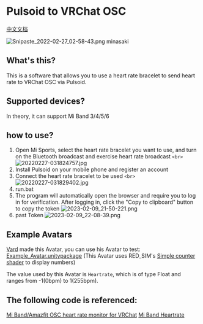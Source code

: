 # Pulsoid to VRChat OSC
[中文文档](README_zh.md)

![Snipaste_2022-02-27_02-58-43.png](https://vip2.loli.io/2022/02/27/L8DqeOMBpbQ7T2A.png)
minasaki

## What's this?

This is a software that allows you to use a heart rate bracelet to send heart rate to VRChat OSC via Pulsoid.

## Supported devices?

In theory, it can support Mi Band 3/4/5/6

## how to use?

1. Open Mi Sports, select the heart rate bracelet you want to use, and turn on the Bluetooth broadcast and exercise heart rate broadcast `<br>`
   ![20220227-031824757.jpg](https://vip2.loli.io/2022/02/27/7CKeypYB3AQHo2z.jpg)
2. Install Pulsoid on your mobile phone and register an account
3. Connect the heart rate bracelet to be used `<br>`
   ![20220227-031829402.jpg](https://vip1.loli.io/2022/02/27/ik9vORBDCKHMZmr.jpg)
4. run.bat
5. The program will automatically open the browser and require you to log in for verification. After logging in, click the "Copy to clipboard" button to copy the token
   ![2023-02-09_21-50-221.png](https://vip2.loli.io/2023/02/09/wElqnLTQaVARoK2.png)
6. past Token
   ![2023-02-09_22-08-39.png](https://vip2.loli.io/2023/02/09/kcSqLRln89oOuKT.png)

## Example Avatars

[Vard](https://twitter.com/VardFree) made this Avatar, you can use his Avatar to test: [Example_Avatar.unitypackage](https://github.com/vard88508/vrc-osc-miband-hrm/releases) (This Avatar uses RED_SIM's [Simple counter shader](https://patreon.com/posts/simple-counter-62864361) to display numbers)

The value used by this Avatar is `Heartrate`, which is of type Float and ranges from -1(0bpm) to 1(255bpm).

## The following code is referenced:

[Mi Band/Amazfit OSC heart rate monitor for VRChat](https://github.com/vard88508/vrc-osc-miband-hrm)
[Mi Band Heartrate](https://github.com/mkc1370/miband-heartrate-osc)
